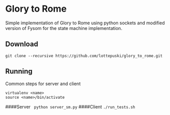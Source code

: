 Glory to Rome
==============
Simple implementation of Glory to Rome using python sockets and modified version of Fysom for
the state machine implementation.

Download
---------
`git clone --recursive https://github.com/lottepuski/glory_to_rome.git`

Running
-------
Common steps for server and client
```
virtualenv <name>
source <name>/bin/activate
```
####Server
` python server_sm.py`
####Client
`./run_tests.sh`


